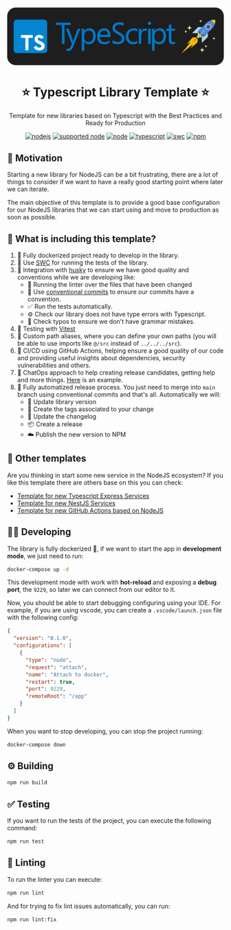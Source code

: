 <p align="center">
  <a href="https://expressjs.com/" target="blank"><img src="images/typescript.png" alt="Express Logo" width="512" /></a>
</p>

<h1 align="center">⭐ Typescript Library Template ⭐</h1>

<p align="center">
  Template for new libraries based on Typescript with the Best Practices and Ready for Production
</p>

<p align="center">
  <a href="https://github.com/AlbertHernandez/typescript-library-template/actions/workflows/node.yml?branch=main"><img src="https://github.com/AlbertHernandez/typescript-library-template/actions/workflows/node.yml/badge.svg?branch=main" alt="nodejs"/></a>
  <a href="https://nodejs.org"><img src="https://img.shields.io/badge/supported_node-18.x_--_20.x-forestgreen.svg" alt="supported node"/></a>
  <a href="https://nodejs.org/docs/latest-v20.x/api/index.html"><img src="https://img.shields.io/badge/node-20.x-green.svg" alt="node"/></a>
  <a href="https://www.typescriptlang.org/"><img src="https://img.shields.io/badge/typescript-5.x-blue.svg" alt="typescript"/></a>
  <a href="https://vitest.dev/"><img src="https://img.shields.io/badge/Test-Vitest_-yellow.svg" alt="swc"/></a>
  <a href="https://www.npmjs.com/package/typescript-library-template-example/v/latest"><img src="https://badgen.net/npm/v/typescript-library-template-example?icon=npm&color=red" alt="npm"/></a>
</p>

## 👀 Motivation

Starting a new library for NodeJS can be a bit frustrating, there are a lot of things to consider if we want to have a really good starting point where later we can iterate.

The main objective of this template is to provide a good base configuration for our NodeJS libraries that we can start using and move to production as soon as possible.

## 🌟 What is including this template?

1. 🐳 Fully dockerized project ready to develop in the library.
2. 👷 Use [SWC](https://swc.rs/) for running the tests of the library.
3. 🐶 Integration with [husky](https://typicode.github.io/husky/) to ensure we have good quality and conventions while we are developing like:
   - 💅 Running the linter over the files that have been changed
   - 💬 Use [conventional commits](https://www.conventionalcommits.org/en/v1.0.0/) to ensure our commits have a convention.
   - ✅ Run the tests automatically.
   - ⚙️ Check our library does not have type errors with Typescript.
   - 🙊 Check typos to ensure we don't have grammar mistakes.
4. 🧪 Testing with [Vitest](https://vitest.dev/)
5. 📌 Custom path aliases, where you can define your own paths (you will be able to use imports like `@/src` instead of `../../../src`).
6. 🚀 CI/CD using GitHub Actions, helping ensure a good quality of our code and providing useful insights about dependencies, security vulnerabilities and others.
7. 🤖 ChatOps approach to help creating release candidates, getting help and more things. [Here](https://github.com/AlbertHernandez/typescript-library-template/pull/105#issuecomment-1963059727) is an example.
8. 🥷 Fully automatized release process. You just need to merge into `main` branch using conventional commits and that's all. Automatically we will:
   - 📘 Update library version
   - 📍 Create the tags associated to your change
   - 📝 Update the changelog
   - 📦 Create a release
   - ☁️ Publish the new version to NPM

## 🤩 Other templates

Are you thinking in start some new service in the NodeJS ecosystem? If you like this template there are others base on this you can check:

- [Template for new Typescript Express Services](https://github.com/AlbertHernandez/express-typescript-service-template)
- [Template for new NestJS Services](https://github.com/AlbertHernandez/nestjs-service-template)
- [Template for new GitHub Actions based on NodeJS](https://github.com/AlbertHernandez/github-action-nodejs-template)

## 🧑‍💻 Developing

The library is fully dockerized 🐳, if we want to start the app in **development mode**, we just need to run:

```bash
docker-compose up -d
```

This development mode with work with **hot-reload** and exposing a **debug port**, the `9229`, so later we can connect from our editor to it.

Now, you should be able to start debugging configuring using your IDE. For example, if you are using vscode, you can create a `.vscode/launch.json` file with the following config:

```json
{
  "version": "0.1.0",
  "configurations": [
    {
      "type": "node",
      "request": "attach",
      "name": "Attach to docker",
      "restart": true,
      "port": 9229,
      "remoteRoot": "/app"
    }
  ]
}
```

When you want to stop developing, you can stop the project running:

```bash
docker-compose down
```

## ⚙️ Building

```bash
npm run build
```

## ✅ Testing

If you want to run the tests of the project, you can execute the following command:

```bash
npm run test
```

## 💅 Linting

To run the linter you can execute:

```bash
npm run lint
```

And for trying to fix lint issues automatically, you can run:

```bash
npm run lint:fix
```
